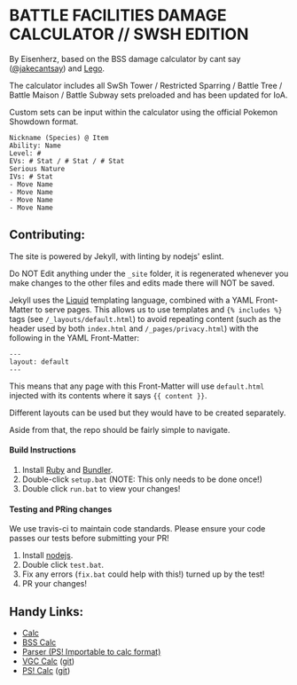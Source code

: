 # BATTLE FACILITIES DAMAGE CALCULATOR // SWSH EDITION

By Eisenherz, based on the BSS damage calculator by cant say ([@jakecantsay](https://twitter.com/jakecantsay)) and [Lego](https://www.smogon.com/forums/members/188833/).

The calculator includes all SwSh Tower / Restricted Sparring / Battle Tree / Battle Maison / Battle Subway sets preloaded and has been updated for IoA.

Custom sets can be input within the calculator using the official Pokemon Showdown format.

```
Nickname (Species) @ Item
Ability: Name
Level: #
EVs: # Stat / # Stat / # Stat
Serious Nature
IVs: # Stat
- Move Name
- Move Name
- Move Name
- Move Name
```

## Contributing:
The site is powered by Jekyll, with linting by nodejs' eslint.

Do NOT Edit anything under the ``_site`` folder, it is regenerated whenever you make changes to the other files and edits made there will NOT be saved.

Jekyll uses the [Liquid](https://shopify.github.io/liquid/) templating language, combined with a YAML Front-Matter to serve pages. This allows us to use templates and ``{% includes %}`` tags (see ``/_layouts/default.html``) to avoid repeating content (such as the header used by both ``index.html`` and ``/_pages/privacy.html``) with the following in the YAML Front-Matter:
```
---
layout: default
---
```
This means that any page with this Front-Matter will use ``default.html`` injected with its contents where it says ``{{ content }}``.

Different layouts can be used but they would have to be created separately.

Aside from that, the repo should be fairly simple to navigate.

#### Build Instructions
1. Install [Ruby](https://www.ruby-lang.org/en/) and [Bundler](https://bundler.io/).
2. Double-click ``setup.bat`` (NOTE: This only needs to be done once!)
3. Double click ``run.bat`` to view your changes!

#### Testing and PRing changes
We use travis-ci to maintain code standards. Please ensure your code passes our tests before submitting your PR!

1. Install [nodejs](https://nodejs.org/en/).
2. Double click ``test.bat``.
3. Fix any errors (``fix.bat`` could help with this!) turned up by the test!
4. PR your changes!

## Handy Links:

* [Calc](https://to-metrion.github.io)
* [BSS Calc](https://cantsay.github.io/sumo-bss-calc/)
* [Parser (PS! Importable to calc format)](https://legofigure11.github.io/custom-calc-parser/)
* [VGC Calc](https://jake-white.github.io/VGC-Damage-Calculator/) ([git](https://github.com/jake-white/VGC-Damage-Calculator))
* [PS! Calc](https://pokemonshowdown.com/damagecalc/) ([git](https://github.com/Zarel/honko-damagecalc))
